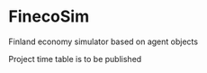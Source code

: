 # FinecoSim
Finland economy simulator based on agent objects

Project time table is to be published
